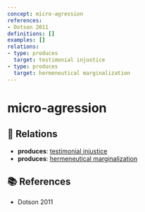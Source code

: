 ```yaml
---
concept: micro-agression
references:
- Dotson 2011
definitions: []
examples: []
relations:
- type: produces
  target: testimonial injustice
- type: produces
  target: hermeneutical marginalization
---
```


# micro-agression

## 🔗 Relations

- **produces**: [testimonial injustice](./testimonial-injustice.md)
- **produces**: [hermeneutical marginalization](./hermeneutical-marginalization.md)

## 📚 References

- Dotson 2011

